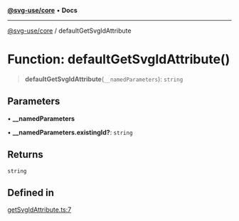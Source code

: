[**@svg-use/core**](../README.md) • **Docs**

---

[@svg-use/core](../README.md) / defaultGetSvgIdAttribute

# Function: defaultGetSvgIdAttribute()

> **defaultGetSvgIdAttribute**(`__namedParameters`): `string`

## Parameters

• **\_\_namedParameters**

• **\_\_namedParameters.existingId?**: `string`

## Returns

`string`

## Defined in

[getSvgIdAttribute.ts:7](https://github.com/fpapado/svg-use/blob/3b00347120e4d16a0b5896e0c16c3dc896a7bab1/packages/core/src/getSvgIdAttribute.ts#L7)
